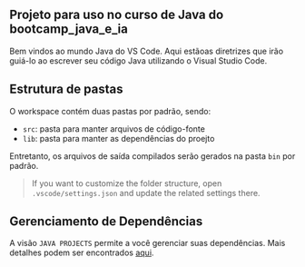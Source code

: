 ## Projeto para uso no curso de Java do bootcamp_java_e_ia 

Bem vindos ao mundo Java do VS Code. Aqui estãoas diretrizes que irão guiá-lo ao escrever seu código Java utilizando o Visual Studio Code.

## Estrutura de pastas

O workspace contém duas pastas por padrão, sendo:

- `src`: pasta para manter arquivos de código-fonte
- `lib`: pasta para manter as dependências do proejto

Entretanto, os arquivos de saída compilados serão gerados na pasta `bin` por padrão.

> If you want to customize the folder structure, open `.vscode/settings.json` and update the related settings there.

## Gerenciamento de Dependências

A visão `JAVA PROJECTS` permite a você gerenciar suas dependências. Mais detalhes podem ser encontrados [aqui](https://github.com/microsoft/vscode-java-dependency#manage-dependencies).
